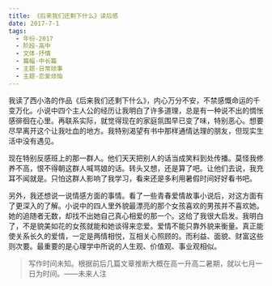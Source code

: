 ```yaml
---
title: 《后来我们还剩下什么》读后感
date: 2017-7-1
tags:
  - 年份-2017
  - 阶段-高中
  - 文体-抒情
  - 篇幅-中长篇
  - 主题-日常琐事
  - 主题-恋爱烦恼
---
```


我读了西小洛的作品《后来我们还剩下什么》，内心万分不安，不禁感慨命运的千变万化。小说中四个主人公的经历让我明白了许多道理，总是有一种说不出的惆怅感徘徊在心里。再联系实际，就觉得现在的家庭氛围早已变了味，特别恶心。想要尽早离开这个让我吐血的地方。我特别渴望有书中那样通情达理的朋友，但现实生活中没有遇见。

现在特别反感班上的那一群人。他们天天把别人的话当成笑料到处传播。莫怪我修养不高，恨不得朝这群人喊骂娘的话。转头又想，还是算了吧。让他们去说，我充耳不闻就是。只怕这群人影响了我学习，看来还是多利用暑假时间好好看书吧。

另外，我还想说一说情感方面的事情。看了一些青春爱情故事小说后，对这方面有了更深入的了解。小说中的四人里外貌最漂亮的那个女孩喜欢的男孩并不喜欢她。她的追随者无数，却找不出她自己真心相爱的那一个。这给了我很大启发。我明白了，不是貌美如花的女孩就能和她谈得来恋爱。爱情不能只靠外貌来衡量。真正能使关系长久的爱情，一定是两情相悦，互相关心照顾的。而利益、面貌、财富这些则次要。最重要的是心理学中所说的人生观、价值观、事业观相似。

> 写作时间未知。根据前后几篇文章推断大概在高一升高二暑期，就以七月一日为时间。——未来人注
